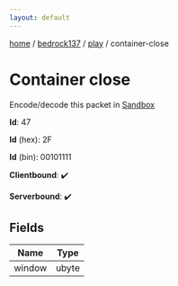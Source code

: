 ```yaml
---
layout: default
---
```


[home](/)  /  [bedrock137](/protocol/bedrock137)  /  [play](/protocol/bedrock137/play)  /  container-close

# Container close

Encode/decode this packet in [Sandbox](../../../sandbox/bedrock137#Play.ContainerClose)

**Id**: 47

**Id** (hex): 2F

**Id** (bin): 00101111

**Clientbound**: ✔️

**Serverbound**: ✔️

## Fields

Name | Type
---|---
window | ubyte

